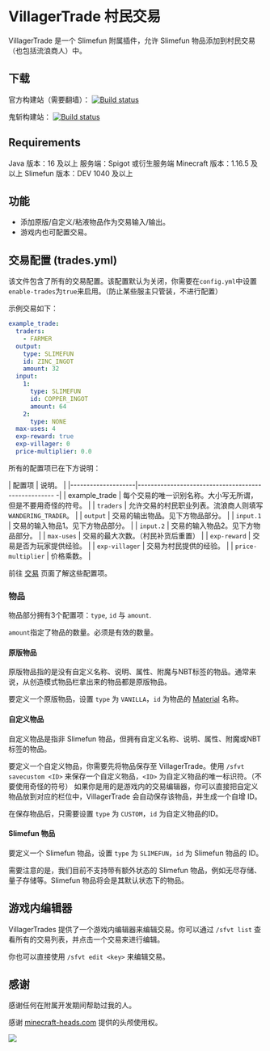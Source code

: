 # VillagerTrade 村民交易

VillagerTrade 是一个 Slimefun 附属插件，允许 Slimefun 物品添加到村民交易（也包括流浪商人）中。

## 下载

官方构建站（需要翻墙）：
[![Build status](https://thebusybiscuit.github.io/builds/ybw0014/VillagerTrade/master/badge.svg)](https://thebusybiscuit.github.io/builds/ybw0014/VillagerTrade/master)

鬼斩构建站：
[![Build status](https://builds.guizhanss.com/ybw0014/VillagerTrade/master/badge.svg)](https://builds.guizhanss.com/ybw0014/VillagerTrade/master)

## Requirements

Java 版本：16 及以上
服务端：Spigot 或衍生服务端
Minecraft 版本：1.16.5 及以上
Slimefun 版本：DEV 1040 及以上

## 功能

- 添加原版/自定义/粘液物品作为交易输入/输出。
- 游戏内也可配置交易。

## 交易配置 (trades.yml)

该文件包含了所有的交易配置。该配置默认为关闭，你需要在`config.yml`中设置`enable-trades`为`true`来启用。（防止某些服主只管装，不进行配置）

示例交易如下：

```yaml
example_trade:
  traders:
    - FARMER
  output:
    type: SLIMEFUN
    id: ZINC_INGOT
    amount: 32
  input:
    1:
      type: SLIMEFUN
      id: COPPER_INGOT
      amount: 64
    2:
      type: NONE
  max-uses: 4
  exp-reward: true
  exp-villager: 0
  price-multiplier: 0.0
```

所有的配置项已在下方说明：

| 配置项              | 说明。                                                |
|--------------------|---------------------------------------------------- -|
| example_trade      | 每个交易的唯一识别名称。大小写无所谓，但是不要用奇怪的符号。   |
| `traders`          | 允许交易的村民职业列表。流浪商人则填写`WANDERING_TRADER`。  |
| `output`           | 交易的输出物品。见下方物品部分。                          |
| `input.1`          | 交易的输入物品1。见下方物品部分。                         |
| `input.2`          | 交易的输入物品2。见下方物品部分。                         |
| `max-uses`         | 交易的最大次数。（村民补货后重置）                         |
| `exp-reward`       | 交易是否为玩家提供经验。                                 |
| `exp-villager`     | 交易为村民提供的经验。                                   |
| `price-multiplier` | 价格乘数。                                             |

前往 [交易](https://minecraft.fandom.com/zh/wiki/%E4%BA%A4%E6%98%93) 页面了解这些配置项。

### 物品

物品部分拥有3个配置项：`type`, `id` 与 `amount`.

`amount`指定了物品的数量。必须是有效的数量。

#### 原版物品

原版物品指的是没有自定义名称、说明、属性、附魔与NBT标签的物品。通常来说，从创造模式物品栏拿出来的物品都是原版物品。

要定义一个原版物品，设置 `type` 为 `VANILLA`，`id` 为物品的 [Material](https://hub.spigotmc.org/javadocs/spigot/org/bukkit/Material.html) 名称。

#### 自定义物品

自定义物品是指非 Slimefun 物品，但拥有自定义名称、说明、属性、附魔或NBT标签的物品。

要定义一个自定义物品，你需要先将物品保存至 VillagerTrade。使用 `/sfvt savecustom <ID>` 来保存一个自定义物品，`<ID>` 为自定义物品的唯一标识符。（不要使用奇怪的符号）
如果你是用的是游戏内的交易编辑器，你可以直接把自定义物品放到对应的栏位中，VillagerTrade 会自动保存该物品，并生成一个自增 ID。

在保存物品后，只需要设置 `type` 为 `CUSTOM`，`id` 为自定义物品的ID。

#### Slimefun 物品

要定义一个 Slimefun 物品，设置 `type` 为 `SLIMEFUN`，`id` 为 Slimefun 物品的 ID。

需要注意的是，我们目前不支持带有额外状态的 Slimefun 物品，例如无尽存储、量子存储等。Slimefun 物品将会是其默认状态下的物品。

## 游戏内编辑器

VillagerTrades 提供了一个游戏内编辑器来编辑交易。你可以通过 `/sfvt list` 查看所有的交易列表，并点击一个交易来进行编辑。

你也可以直接使用 `/sfvt edit <key>` 来编辑交易。

## 感谢

感谢任何在附属开发期间帮助过我的人。

感谢 [minecraft-heads.com](https://minecraft-heads.com/) 提供的头颅使用权。

[![](https://minecraft-heads.com/images/banners/minecraft-heads_fullbanner_468x60.png)](https://minecraft-heads.com/) 
